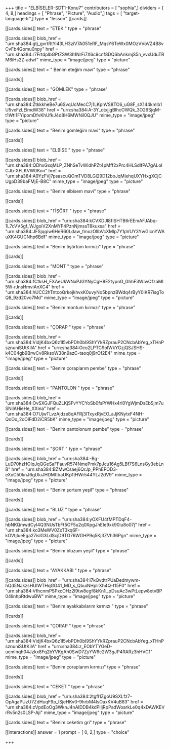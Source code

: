 +++
title = "ELBİSELER-SDT1-Konu7"
contributors = [ "sophia",]
dividers = [ 4, 8,]
headings = [ "Phrase", "Picture", "Audio",]
tags = [ "target-language:tr",]
type = "lesson"
[[cards]]

[[cards.sides]]
text = "ETEK         "
type = "phrase"

[[cards.sides]]
blob_href = "urn:sha384:gtj_gvrtRtYi43LH3ziV7A051eRF_MqsY6TeWx0MOzVVoVZ4B8vCvFb4Gomu0npy"
href = "urn:sha384:r7FrtdplbGPtZSW3h1NrFi7X6c9cnf8DQSbAnkmjS5n_vvxUduTRM6iHs2Z-adwf"
mime_type = "image/jpeg"
type = "picture"

[[cards.sides]]
text = " Benim eteğim mavi"
type = "phrase"

[[cards]]

[[cards.sides]]
text = "GÖMLEK"
type = "phrase"

[[cards.sides]]
blob_href = "urn:sha384:ZtkkkheBe7u6SvqUcMecC7j1LKpnVS8TO6_uG8F_sX144kmlb1U5vxFzLElmdW38"
href = "urn:sha384:A-3Y_otxjjgBlhcOWQk_3O26SjqM-t1Wtl1FYipomDfvKhUfkJ4d8H6MWNil0QJU"
mime_type = "image/jpeg"
type = "picture"

[[cards.sides]]
text = "Benim gömleğim mavi"
type = "phrase"

[[cards]]

[[cards.sides]]
text = "ELBİSE        "
type = "phrase"

[[cards.sides]]
blob_href = "urn:sha384:QDhxGxqMLP_ZNhSeTvWIdhPZt4pMff2xPrc4HLSdlfPA7gALoICJb-XFLKVW0Kon"
href = "urn:sha384:A9YzFVj7psascuQOmTVD8LGl29D12boJqMIehqUXYHxgXCjCUgpD39baFMjE-B8C"
mime_type = "image/jpeg"
type = "picture"

[[cards.sides]]
text = "Benim elbisem mavi"
type = "phrase"

[[cards]]

[[cards.sides]]
text = "TİŞÖRT         "
type = "phrase"

[[cards.sides]]
blob_href = "urn:sha384:kCVXDJl8fISHTB6rEEmAFJAbq-1L7cVV5gf_WJgoiV2XnMYF4PznNjmssT8kuxsa"
href = "urn:sha384:JFSjqqiw6HeR60Ldaw_fmxzOlIbVcXMlp7Y1pVUY3YwGicnYWAuXK4GUCNhp6Bdf"
mime_type = "image/jpeg"
type = "picture"

[[cards.sides]]
text = "Benim tişörtüm kırmızı"
type = "phrase"

[[cards]]

[[cards.sides]]
text = "MONT        "
type = "phrase"

[[cards.sides]]
blob_href = "urn:sha384:fCtksH_FXAeUkWNxPJGYNyCgH8E2typnG_GhhF3WIwOfzaMI5W-rJnsHmviAnXC4"
href = "urn:sha384:hUCC2hTntcoQrkojkhvxK0uvyNo5bpnzBWdq4rByY0iKR7isgToQ8_9zd20vo7Md"
mime_type = "image/jpeg"
type = "picture"

[[cards.sides]]
text = "Benim montum kırmızı"
type = "phrase"

[[cards]]

[[cards.sides]]
text = "ÇORAP           "
type = "phrase"

[[cards.sides]]
blob_href = "urn:sha384:VidjK4bxQ6z1I5vbPDh0bI9ShYYkRZprauP2CNcbAbYeg_xTHnPsznuniSUtKiIA"
href = "urn:sha384:Oco2LPTC9oIWkYGzjQSJSHS-k4C04gb9BrwCv8RksxW38n9azC-taoq0j9rOf2E4"
mime_type = "image/jpeg"
type = "picture"

[[cards.sides]]
text = "Benim çoraplarım pembe"
type = "phrase"

[[cards]]

[[cards.sides]]
text = "PANTOLON            "
type = "phrase"

[[cards.sides]]
blob_href = "urn:sha384:OvSXGJFQuZLKjSFvYYCYoSb0fsPfWHx4rl0YgWjmDsEbSjm7uSNilAHieHe_XXma"
href = "urn:sha384:O7UjwTLvzAjdze8qAFRj3lTxyxRjvEO_aJjKNytxF4NH-QoOx_2cOIFdD2iCR5bK"
mime_type = "image/jpeg"
type = "picture"

[[cards.sides]]
text = "Benim pantolonum pembe"
type = "phrase"

[[cards]]

[[cards.sides]]
text = "ŞORT         "
type = "phrase"

[[cards.sides]]
blob_href = "urn:sha384:-Bg-LuD70hzHOIqJqQGeSaFFauvR574NmePmk7pJcu16Ag5LBf7S6LnsGy3ebLnB"
href = "urn:sha384:BZMwCsaej6QrJp_PPhEPOD3-eXxC50knJ6gUluJHDMtIbaUKp1tHWr544YLJ2dV9"
mime_type = "image/jpeg"
type = "picture"

[[cards.sides]]
text = "Benim şortum yeşil"
type = "phrase"

[[cards]]

[[cards.sides]]
text = "BLUZ               "
type = "phrase"

[[cards.sides]]
blob_href = "urn:sha384:yOXFU4fMPTDqF4-hbNKQmwdCyI4Q3NUsTbFt5OF5u2q0XpgJhEIe9xk90iu8o07j"
href = "urn:sha384:ko3MeWV0ZxT3kq6F-kOVtjIueEga27islG3LdScjD9TO76WGHP9q5Kj3ZVh36Pgn"
mime_type = "image/jpeg"
type = "picture"

[[cards.sides]]
text = "Benim bluzum yeşil"
type = "phrase"

[[cards]]

[[cards.sides]]
text = "AYAKKABI       "
type = "phrase"

[[cards.sides]]
blob_href = "urn:sha384:I7kQvdtrPUaDedmywm-hQd5NJkzsHUlWTHqGG41_MD_s_QbuiNHplrXh4Q-t15F0"
href = "urn:sha384:VfhcnmPSPxcOHz2I9tw8egf8kKn1i_pDsuAc3wPtLepw8xtvBP04linhpRtdwuBW"
mime_type = "image/jpeg"
type = "picture"

[[cards.sides]]
text = "Benim ayakkabılarım kırmızı "
type = "phrase"

[[cards]]

[[cards.sides]]
text = "ÇORAP        "
type = "phrase"

[[cards.sides]]
blob_href = "urn:sha384:VidjK4bxQ6z1I5vbPDh0bI9ShYYkRZprauP2CNcbAbYeg_xTHnPsznuniSUtKiIA"
href = "urn:sha384:z_EObYTYGeD-ucmInqh04Jzkx8Fq2bYVKgAh0SwD7ZyYW6c2W3gJP4RARz3hHVC1"
mime_type = "image/jpeg"
type = "picture"

[[cards.sides]]
text = "Benim çoraplarım kırmızı"
type = "phrase"

[[cards]]

[[cards.sides]]
text = "CEKET             "
type = "phrase"

[[cards.sides]]
blob_href = "urn:sha384:2tgfI1ZgoU9SXLfz7-OpAgaPUzU7ZdHuqF9p_lSjeHKv0-9hrbM4lsOaxKV4uB83"
href = "urn:sha384:zVpdEoOg3WknJ4nAIDDB4kdPiIjRpPadWoarkLe0q4xDAWKEVrRv5n2s0LSP-Aji"
mime_type = "image/jpeg"
type = "picture"

[[cards.sides]]
text = "Benim ceketim gri"
type = "phrase"

[[interactions]]
answer = 1
prompt = [ 0, 2,]
type = "choice"

+++
